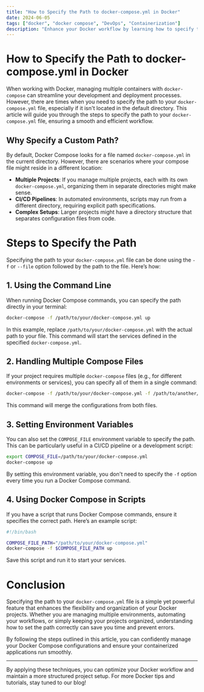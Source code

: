 ```yaml
---
title: "How to Specify the Path to docker-compose.yml in Docker"
date: 2024-06-05
tags: ["docker", "docker compose", "DevOps", "Containerization"]
description: "Enhance your Docker workflow by learning how to specify the path to your docker-compose.yml file, ensuring a smooth and efficient container management process."
---
```


# How to Specify the Path to docker-compose.yml in Docker

When working with Docker, managing multiple containers with `docker-compose` can streamline your development and deployment processes. However, there are times when you need to specify the path to your `docker-compose.yml` file, especially if it isn't located in the default directory. This article will guide you through the steps to specify the path to your `docker-compose.yml` file, ensuring a smooth and efficient workflow.

## Why Specify a Custom Path?

By default, Docker Compose looks for a file named `docker-compose.yml` in the current directory. However, there are scenarios where your compose file might reside in a different location:
- **Multiple Projects**: If you manage multiple projects, each with its own `docker-compose.yml`, organizing them in separate directories might make sense.
- **CI/CD Pipelines**: In automated environments, scripts may run from a different directory, requiring explicit path specifications.
- **Complex Setups**: Larger projects might have a directory structure that separates configuration files from code.

# Steps to Specify the Path

Specifying the path to your `docker-compose.yml` file can be done using the `-f` or `--file` option followed by the path to the file. Here’s how:

## 1. Using the Command Line

When running Docker Compose commands, you can specify the path directly in your terminal:

```bash
docker-compose -f /path/to/your/docker-compose.yml up
```

In this example, replace `/path/to/your/docker-compose.yml` with the actual path to your file. This command will start the services defined in the specified `docker-compose.yml`.

## 2. Handling Multiple Compose Files

If your project requires multiple `docker-compose` files (e.g., for different environments or services), you can specify all of them in a single command:

```bash
docker-compose -f /path/to/your/docker-compose.yml -f /path/to/another/docker-compose.override.yml up
```

This command will merge the configurations from both files.

## 3. Setting Environment Variables

You can also set the `COMPOSE_FILE` environment variable to specify the path. This can be particularly useful in a CI/CD pipeline or a development script:

```bash
export COMPOSE_FILE=/path/to/your/docker-compose.yml
docker-compose up
```

By setting this environment variable, you don't need to specify the `-f` option every time you run a Docker Compose command.

## 4. Using Docker Compose in Scripts

If you have a script that runs Docker Compose commands, ensure it specifies the correct path. Here’s an example script:

```bash
#!/bin/bash

COMPOSE_FILE_PATH="/path/to/your/docker-compose.yml"
docker-compose -f $COMPOSE_FILE_PATH up
```

Save this script and run it to start your services.

# Conclusion

Specifying the path to your `docker-compose.yml` file is a simple yet powerful feature that enhances the flexibility and organization of your Docker projects. Whether you are managing multiple environments, automating your workflows, or simply keeping your projects organized, understanding how to set the path correctly can save you time and prevent errors.

By following the steps outlined in this article, you can confidently manage your Docker Compose configurations and ensure your containerized applications run smoothly.

---

By applying these techniques, you can optimize your Docker workflow and maintain a more structured project setup. For more Docker tips and tutorials, stay tuned to our blog!
